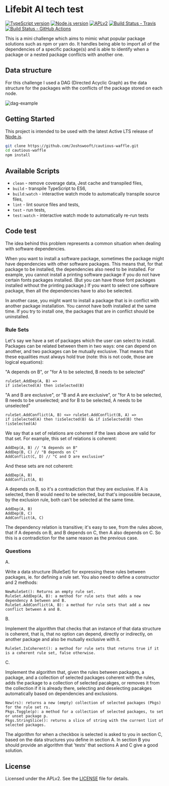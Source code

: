 # Lifebit AI tech test

[![TypeScript version][ts-badge]][typescript-4-2]
[![Node.js version][nodejs-badge]][nodejs]
[![APLv2][license-badge]][license]
[![Build Status - Travis][travis-badge]][travis-ci]
[![Build Status - GitHub Actions][gha-badge]][gha-ci]

This is a mini challenge which aims to mimic what popular package solutions such as npm or yarn do. It handles being able to import all of the dependencies of a specific package(s) and is able to identify when a package or a nested package conflicts with another one.

## Data structure

For this challenge I used a DAG (Directed Acyclic Graph) as the data structure for the packages with the conflicts of the package stored on each node. 

![dag-example](https://user-images.githubusercontent.com/60711758/117587541-5ea1f000-b116-11eb-9403-6f08c0d4682b.png "Directed Acyclic Graph")

## Getting Started

This project is intended to be used with the latest Active LTS release of [Node.js][nodejs].

```sh
git clone https://github.com/Joshswooft/cautious-waffle.git
cd cautious-waffle
npm install
```

## Available Scripts

- `clean` - remove coverage data, Jest cache and transpiled files,
- `build` - transpile TypeScript to ES6,
- `build:watch` - interactive watch mode to automatically transpile source files,
- `lint` - lint source files and tests,
- `test` - run tests,
- `test:watch` - interactive watch mode to automatically re-run tests

## Code test


The idea behind this problem represents a common situation when dealing with software dependencies.

When you want to install a software package, sometimes the package might have dependencies with other software packages. This means that, for that package to be installed, the dependencies also need to be installed. For example, you cannot install a printing software package if you do not have certain fonts packages installed. (But you can have those font packages installed without the printing package.) If you want to select one software package, then all the dependencies have to also be selected.

In another case, you might want to install a package that is in conflict with another package installation. You cannot have both installed at the same time. If you try to install one, the packages that are in conflict should be uninstalled.

### Rule Sets
Let's say we have a set of packages which the user can select to install. Packages can be related between them in two ways: one can depend on another, and two packages can be mutually exclusive. That means that these equalities must always hold true (note: this is not code, those are logical equations):

"A depends on B", or "for A to be selected, B needs to be selected"
```
ruleSet.AddDep(A, B) =>
if isSelected(A) then isSelected(B)
```
"A and B are exclusive", or "B and A are exclusive", or "for A to be selected, B needs to be unselected; and for B to be selected, A needs to be unselected"
```
ruleSet.AddConflict(A, B) <=> ruleSet.AddConflict(B, A) =>
if isSelected(A) then !isSelected(B) && if isSelected(B) then !isSelected(A)
```
We say that a set of relations are coherent if the laws above are valid for that set. For example, this set of relations is coherent:
```
AddDep(A, B) // "A depends on B"
AddDep(B, C) // "B depends on C"
AddConflict(C, D) // "C and D are exclusive"
```
And these sets are not coherent:
```
AddDep(A, B)
AddConflict(A, B)
```
A depends on B, so it's a contradiction that they are exclusive. If A is selected, then B would need to be selected, but that's impossible because, by the exclusion rule, both can't be selected at the same time.
```
AddDep(A, B)
AddDep(B, C)
AddConflict(A, C)
```
The dependency relation is transitive; it's easy to see, from the rules above, that if A depends on B, and B depends on C, then A also depends on C. So this is a contradiction for the same reason as the previous case.

### Questions
A.

Write a data structure (RuleSet) for expressing these rules between packages, ie. for defining a rule set. You also need to define a constructor and 2 methods:
```
NewRuleSet(): Returns an empty rule set.
RuleSet.AddDep(A, B): a method for rule sets that adds a new dependency A between and B.
RuleSet.AddConflict(A, B): a method for rule sets that add a new conflict between A and B.
```
B.

Implement the algorithm that checks that an instance of that data structure is coherent, that is, that no option can depend, directly or indirectly, on another package and also be mutually exclusive with it.

```
RuleSet.IsCoherent(): a method for rule sets that returns true if it is a coherent rule set, false otherwise.
```

C.

Implement the algorithm that, given the rules between packages, a package, and a collection of selected packages coherent with the rules, adds the package to a collection of selected pacakges, or removes it from the collection if it is already there, selecting and deselecting pacakges automatically based on dependencies and exclusions.

```
New(rs): returns a new (empty) collection of selected packages (Pkgs) for the rule set rs.
Pkgs.Toggle(p): a method for a collection of selected packages, to set or unset package p.
Pkgs.StringSlice(): returns a slice of string with the current list of selected packages.
```

The algorithm for when a checkbox is selected is asked to you in section C, based on the data structures you define in section A. In section B you should provide an algorithm that 'tests' that sections A and C give a good solution.

## License

Licensed under the APLv2. See the [LICENSE](https://github.com/Joshswooft/cautious-waffle/blob/main/LICENSE) file for details.

[ts-badge]: https://img.shields.io/badge/TypeScript-4.2-blue.svg
[nodejs-badge]: https://img.shields.io/badge/Node.js->=%2014.16-blue.svg
[nodejs]: https://nodejs.org/dist/latest-v14.x/docs/api/
[travis-badge]: https://travis-ci.org/Joshswooft/cautious-waffle.svg?branch=main
[travis-ci]: https://travis-ci.org/Joshswooft/cautious-waffle
[gha-badge]: https://github.com/Joshswooft/cautious-waffle/actions/workflows/nodejs.yml/badge.svg
[gha-ci]: https://github.com/Joshswooft/cautious-waffle/actions/workflows/nodejs.yml
[typescript]: https://www.typescriptlang.org/
[typescript-4-2]: https://www.typescriptlang.org/docs/handbook/release-notes/typescript-4-2.html
[license-badge]: https://img.shields.io/badge/license-APLv2-blue.svg
[license]: https://github.com/Joshswooft/cautious-waffle/blob/main/LICENSE
[sponsor-badge]: https://img.shields.io/badge/♥-Sponsor-fc0fb5.svg
[jest]: https://facebook.github.io/jest/
[eslint]: https://github.com/eslint/eslint
[prettier]: https://prettier.io
[gh-actions]: https://github.com/features/actions
[travis]: https://travis-ci.org

